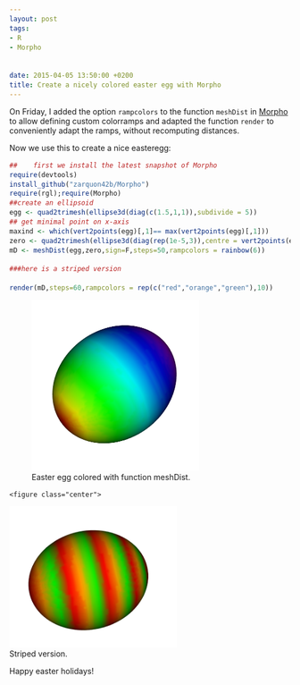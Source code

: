 ```yaml
---
layout: post
tags: 
- R 
- Morpho


date: 2015-04-05 13:50:00 +0200
title: Create a nicely colored easter egg with Morpho
---
```

    
On Friday, I added the option ```rampcolors``` to the function ```meshDist``` in [Morpho](https://github.com/zarquon42b/Morpho) to allow defining custom colorramps and adapted the function ```render``` to conveniently adapt the ramps, without recomputing distances.

Now we use this to create a nice easteregg:

```r
##    first we install the latest snapshot of Morpho
require(devtools)
install_github("zarquon42b/Morpho")
require(rgl);require(Morpho)
##create an ellipsoid
egg <- quad2trimesh(ellipse3d(diag(c(1.5,1,1)),subdivide = 5))
## get minimal point on x-axis
maxind <- which(vert2points(egg)[,1]== max(vert2points(egg)[,1]))
zero <- quad2trimesh(ellipse3d(diag(rep(1e-5,3)),centre = vert2points(egg)[maxind,])) 
mD <- meshDist(egg,zero,sign=F,steps=50,rampcolors = rainbow(6))

###here is a striped version

render(mD,steps=60,rampcolors = rep(c("red","orange","green"),10))

```
<figure class="center">
 <img rel="zoom" src="/resources/images/easteregg.png" alt="origstate" width="300" >
 <figcaption>Easter egg colored with function meshDist.</figcaption>
     </figure>
    
    
    <figure class="center">
 <img rel="zoom" src="/resources/images/easterstriped.png" alt="origstate" width="300" >
 <figcaption>Striped version.</figcaption>
</figure>
    
Happy easter holidays!










